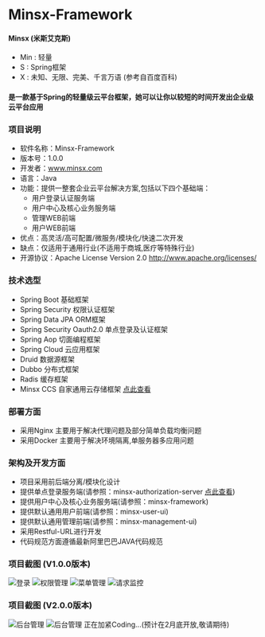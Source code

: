 # Minsx-Framework

#### Minsx (米斯艾克斯)
+ Min : 轻量 
+ S : Spring框架 
+ X : 未知、无限、完美、千言万语 (参考自百度百科)
#### 是一款基于Spring的轻量级云平台框架，她可以让你以较短的时间开发出企业级云平台应用

### 项目说明
+ 软件名称：Minsx-Framework
+ 版本号：1.0.0
+ 开发者：www.minsx.com
+ 语言：Java
+ 功能：提供一整套企业云平台解决方案,包括以下四个基础端：
	+ 用户登录认证服务端  
	+ 用户中心及核心业务服务端
	+ 管理WEB前端
	+ 用户WEB前端
+ 优点：高灵活/高可配置/微服务/模块化/快速二次开发
+ 缺点：仅适用于通用行业(不适用于商城,医疗等特殊行业)
+ 开源协议：Apache License Version 2.0 http://www.apache.org/licenses/
				
### 技术选型
+ Spring Boot 基础框架
+ Spring Security 权限认证框架
+ Spring Data JPA ORM框架
+ Spring Security Oauth2.0 单点登录及认证框架
+ Spring Aop 切面编程框架
+ Spring Cloud 云应用框架
+ Druid 数据源框架
+ Dubbo 分布式框架
+ Radis 缓存框架
+ Minsx CCS 自家通用云存储框架 [点此查看](https://github.com/MinsxCloud/minsx-ccs)

### 部署方面
+ 采用Nginx 主要用于解决代理问题及部分简单负载均衡问题
+ 采用Docker 主要用于解决环境隔离,单服务器多应用问题


### 架构及开发方面
+ 项目采用前后端分离/模块化设计
+ 提供单点登录服务端(请参照：minsx-authorization-server [点此查看](https://github.com/MinsxCloud/minsx-authorization-server))
+ 提供用户中心及核心业务服务端(请参照：minsx-framework)
+ 提供默认通用用户前端(请参照：minsx-user-ui)
+ 提供默认通用管理前端(请参照：minsx-management-ui)
+ 采用Restful-URL进行开发
+ 代码规范方面遵循最新阿里巴巴JAVA代码规范

### 项目截图 (V1.0.0版本)
![登录](https://raw.githubusercontent.com/MinsxCloud/minsx-framework/master/docs/image/login.png "登录")
![权限管理](https://raw.githubusercontent.com/MinsxCloud/minsx-framework/master/docs/image/auth.png "权限管理")
![菜单管理](https://raw.githubusercontent.com/MinsxCloud/minsx-framework/master/docs/image/menu.png "菜单管理")
![请求监控](https://raw.githubusercontent.com/MinsxCloud/minsx-framework/master/docs/image/request.png "请求监控")

### 项目截图 (V2.0.0版本)
![后台管理](https://raw.githubusercontent.com/MinsxCloud/minsx-framework/master/docs/image2.0/admin.png "后台管理")
![后台管理](https://raw.githubusercontent.com/MinsxCloud/minsx-framework/master/docs/image2.0/admin2.png "后台管理")
正在加紧Coding...(预计在2月底开放,敬请期待)
